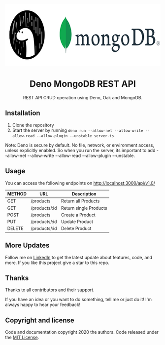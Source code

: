 <p align="center">
    <img src="https://github.com/Manojkumar8497/Deno-MonoDB-REST-API/blob/master/Image/Mongo_Deno.png" alt="Logo" width=550 height=200>

  <h1 align="center">Deno MongoDB REST API</h1>
  <p align="center">REST API CRUD operation using Deno, Oak and MongoDB.</p>
</p>

## Installation

1. Clone the repository
2. Start the server by running `deno run --allow-net --allow-write --allow-read --allow-plugin --unstable server.ts`

Note: Deno is secure by default. No file, network, or environment access, unless explicitly enabled. So when you run the server, its important to add --allow-net --allow-write --allow-read --allow-plugin --unstable.

## Usage

You can access the following endpoints on [http://localhost:3000/api/v1.0/](http://localhost:3000/api/v1.0/)

| METHOD | URL           | Description            |
|--------|---------------|------------------------|
| GET    | /products     | Return all Products    |
| GET    | /products/:id | Return single Products |
| POST   | /products     | Create a Product       |
| PUT    | /products/:id | Update Product         |
| DELETE | /products/:id | Delete Product         |

## More Updates
Follow me on [LinkedIn](https://www.linkedin.com/in/manoj-m8497/) to get the latest update about features, code, and more. If you like this project give a star to this repo.

## Thanks

Thanks to all contributors and their support.

If you have an idea or you want to do something, tell me or just do it!
I'm always happy to hear your feedback!

## Copyright and license

Code and documentation copyright 2020 the authors. Code released under the [MIT License](https://github.com/Manojkumar8497/Deno-MonoDB-REST-API/blob/master/LICENSE).
